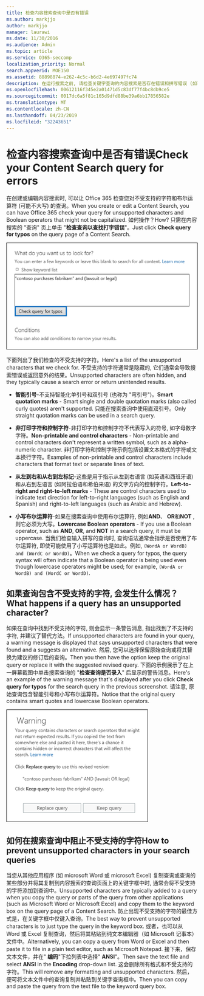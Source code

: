 ```yaml
---
title: 检查内容搜索查询中是否有错误
ms.author: markjjo
author: markjjo
manager: laurawi
ms.date: 11/30/2016
ms.audience: Admin
ms.topic: article
ms.service: O365-seccomp
localization_priority: Normal
search.appverid: MOE150
ms.assetid: 88898874-e262-4c5c-b6d2-4e697497fc74
description: 在运行搜索之前, 请检查关键字查询的内容搜索是否存在错误和拼写错误 (如不受支持的字符和小写布尔运算符)。 如果发现错误, 我们将建议已修改的查询。
ms.openlocfilehash: 00612116f345e2a01471d5c83df77f4bc8db9ce5
ms.sourcegitcommit: 0017dc6a5f81c165d9dfd88be39a6bb17856582e
ms.translationtype: MT
ms.contentlocale: zh-CN
ms.lasthandoff: 04/23/2019
ms.locfileid: "32243651"
---
```

# <a name="check-your-content-search-query-for-errors"></a><span data-ttu-id="2059e-104">检查内容搜索查询中是否有错误</span><span class="sxs-lookup"><span data-stu-id="2059e-104">Check your Content Search query for errors</span></span>

<span data-ttu-id="2059e-105">在创建或编辑内容搜索时, 可以让 Office 365 检查您对不受支持的字符和布尔运算符 (可能不大写) 的查询。</span><span class="sxs-lookup"><span data-stu-id="2059e-105">When you create or edit a Content Search, you can have Office 365 check your query for unsupported characters and Boolean operators that might not be capitalized.</span></span> <span data-ttu-id="2059e-106">如何操作？</span><span class="sxs-lookup"><span data-stu-id="2059e-106">How?</span></span> <span data-ttu-id="2059e-107">只需在内容搜索的 "查询" 页上单击 "**检查查询以查找打字错误**"。</span><span class="sxs-lookup"><span data-stu-id="2059e-107">Just click **Check query for typos** on the query page of a Content Search.</span></span> 
  
![单击 "检查查询是否输入拼写" 以检查不受支持的字符的搜索查询](media/e5314306-cfb2-481d-9b5c-13ce658156e7.png)
  
<span data-ttu-id="2059e-109">下面列出了我们检查的不受支持的字符。</span><span class="sxs-lookup"><span data-stu-id="2059e-109">Here's a list of the unsupported characters that we check for.</span></span> <span data-ttu-id="2059e-110">不受支持的字符通常是隐藏的, 它们通常会导致搜索错误或返回意外的结果。</span><span class="sxs-lookup"><span data-stu-id="2059e-110">Unsupported characters are often hidden, and they typically cause a search error or return unintended results.</span></span>
  
- <span data-ttu-id="2059e-111">**智能引号**-不支持智能化单引号和双引号 (也称为 "弯引号")。</span><span class="sxs-lookup"><span data-stu-id="2059e-111">**Smart quotation marks** - Smart single and double quotation marks (also called curly quotes) aren't supported.</span></span> <span data-ttu-id="2059e-112">只能在搜索查询中使用直双引号。</span><span class="sxs-lookup"><span data-stu-id="2059e-112">Only straight quotation marks can be used in a search query.</span></span> 
    
- <span data-ttu-id="2059e-113">**非打印字符和控制字符**-非打印字符和控制字符不代表写入的符号, 如字母数字字符。</span><span class="sxs-lookup"><span data-stu-id="2059e-113">**Non-printable and control characters** - Non-printable and control characters don't represent a written symbol, such as a alpha-numeric character.</span></span> <span data-ttu-id="2059e-114">非打印字符和控制字符示例包括设置文本格式的字符或文本换行字符。</span><span class="sxs-lookup"><span data-stu-id="2059e-114">Examples of non-printable and control characters include characters that format text or separate lines of text.</span></span> 
    
- <span data-ttu-id="2059e-115">**从左到右和从右到左标记**-这些是用于指示从左到右语言 (如英语和西班牙语) 和从右到左语言 (如阿拉伯语和希伯来语) 的文字方向的控制字符。</span><span class="sxs-lookup"><span data-stu-id="2059e-115">**Left-to-right and right-to-left marks** - These are control characters used to indicate text direction for left-to-right languages (such as English and Spanish) and right-to-left languages (such as Arabic and Hebrew).</span></span>
    
- <span data-ttu-id="2059e-116">**小写布尔运算符**-如果在搜索查询中使用布尔运算符, 例如**AND**、 **OR**和**NOT** , 则它必须为大写。</span><span class="sxs-lookup"><span data-stu-id="2059e-116">**Lowercase Boolean operators** - If you use a Boolean operator, such as **AND**, **OR**, and **NOT** in a search query, it must be uppercase.</span></span> <span data-ttu-id="2059e-117">当我们检查输入拼写的查询时, 查询语法通常会指示是否使用了布尔运算符, 即使可能使用了小写运算符也是如此。例如, `(WordA or WordB) and (WordC or WordD)`。</span><span class="sxs-lookup"><span data-stu-id="2059e-117">When we check a query for typos, the query syntax will often indicate that a Boolean operator is being used even though lowercase operators might be used; for example,  `(WordA or WordB) and (WordC or WordD)`.</span></span>
    
## <a name="what-happens-if-a-query-has-an-unsupported-character"></a><span data-ttu-id="2059e-118">如果查询包含不受支持的字符, 会发生什么情况？</span><span class="sxs-lookup"><span data-stu-id="2059e-118">What happens if a query has an unsupported character?</span></span>

<span data-ttu-id="2059e-119">如果在查询中找到不受支持的字符, 则会显示一条警告消息, 指出找到了不支持的字符, 并建议了替代方法。</span><span class="sxs-lookup"><span data-stu-id="2059e-119">If unsupported characters are found in your query, a warning message is displayed that says unsupported characters that were found and a suggests an alternative.</span></span> <span data-ttu-id="2059e-120">然后, 您可以选择保留原始查询或将其替换为建议的修订后的查询。</span><span class="sxs-lookup"><span data-stu-id="2059e-120">Then you then have the option keep the original query or replace it with the suggested revised query.</span></span> <span data-ttu-id="2059e-121">下面的示例展示了在上一屏幕截图中单击搜索查询的 "**检查查询是否录入**" 后显示的警告消息。</span><span class="sxs-lookup"><span data-stu-id="2059e-121">Here's an example of the warning message that's displayed after you click **Check query for typos** for the search query in the previous screenshot.</span></span> <span data-ttu-id="2059e-122">请注意, 原始查询包含智能引号和小写布尔运算符。</span><span class="sxs-lookup"><span data-stu-id="2059e-122">Notice that the original query contains smart quotes and lowercase Boolean operators.</span></span> 
  
![将显示一条警告消息, 其中包含查询的建议修订](media/23214b30-8e52-412c-bd80-63fb1b3ed52d.png)
  
## <a name="how-to-prevent-unsupported-characters-in-your-search-queries"></a><span data-ttu-id="2059e-124">如何在搜索查询中阻止不受支持的字符</span><span class="sxs-lookup"><span data-stu-id="2059e-124">How to prevent unsupported characters in your search queries</span></span>

<span data-ttu-id="2059e-125">当您从其他应用程序 (如 microsoft Word 或 microsoft Excel) 复制查询或查询的某些部分并将其复制到内容搜索的查询页面上的关键字框中时, 通常会将不受支持的字符添加到查询中。</span><span class="sxs-lookup"><span data-stu-id="2059e-125">Unsupported characters are typically added to a query when you copy the query or parts of the query from other applications (such as Microsoft Word or Microsoft Excel) and copy them to the keyword box on the query page of a Content Search.</span></span> <span data-ttu-id="2059e-126">防止出现不受支持的字符的最佳方式是，在关键字框中仅键入查询。</span><span class="sxs-lookup"><span data-stu-id="2059e-126">The best way to prevent unsupported characters is to just type the query in the keyword box.</span></span> <span data-ttu-id="2059e-127">或者，也可以从 Word 或 Excel 复制查询，然后将其粘贴到纯文本编辑器（如 Microsoft 记事本）文件中。</span><span class="sxs-lookup"><span data-stu-id="2059e-127">Alternatively, you can copy a query from Word or Excel and then paste it to file in a plain text editor, such as Microsoft Notepad.</span></span> <span data-ttu-id="2059e-128">接下来，保存文本文件，并在" **编码**"下拉列表中选择" **ANSI**"。</span><span class="sxs-lookup"><span data-stu-id="2059e-128">Then save the text file and select **ANSI** in the **Encoding** drop-down list.</span></span> <span data-ttu-id="2059e-129">这会删除所有格式和不受支持的字符。</span><span class="sxs-lookup"><span data-stu-id="2059e-129">This will remove any formatting and unsupported characters.</span></span> <span data-ttu-id="2059e-130">然后，便可将文本文件中的查询复制并粘贴到关键字查询框中。</span><span class="sxs-lookup"><span data-stu-id="2059e-130">Then you can copy and paste the query from the text file to the keyword query box.</span></span> 
